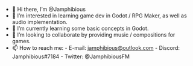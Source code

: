 - 👋 Hi there, I’m @Jamphibious
- 👀 I’m interested in learning game dev in Godot / RPG Maker, as well as audio implementation.
- 🌱 I’m currently learning some basic concepts in Godot.
- 💞️ I’m looking to collaborate by providing music / compositions for games.
- 📫 How to reach me:
      - E-mail: jamphibious@outlook.com
      - Discord: Jamphibious#7184
      - Twitter: @JamphibiousFM
